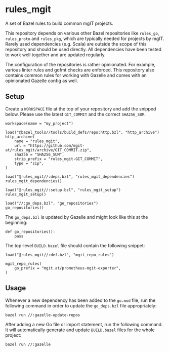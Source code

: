 rules_mgit
==========

A set of Bazel rules to build common mgIT projects.

This repository depends on various other Bazel repositories like ``rules_go``, ``rules_proto`` and ``rules_pkg``,
which  are typically needed for projects by mgIT. Rarely used dependencies (e.g. Scala) are outside the scope of
this repository and should be used directly. All dependencies have been tested to work well together and are
updated regularly.

The configuration of the repositories is rather opinionated. For example, various linter rules and gofmt
checks are enforced. This repository also contains common rules for working with Gazelle and comes with an
opinionated Gazelle config as well.

Setup
-----

Create a ``WORKSPACE`` file at the top of your repository and add the snipped below. Please use the
latest ``GIT_COMMIT`` and the correct ``SHA256_SUM``.

```
workspace(name = "my_project")

load("@bazel_tools//tools/build_defs/repo:http.bzl", "http_archive")
http_archive(
    name = "rules_mgit",
    url = "https://github.com/mgit-at/rules_mgit/archive/GIT_COMMIT.zip",
    sha256 = "SHA256_SUM",
    strip_prefix = "rules_mgit-GIT_COMMIT",
    type = "zip",
)

load("@rules_mgit//:deps.bzl", "rules_mgit_dependencies")
rules_mgit_dependencies()

load("@rules_mgit//:setup.bzl", "rules_mgit_setup")
rules_mgit_setup()

load("//:go_deps.bzl", "go_repositories")
go_repositories()
```

The ``go_deps.bzl`` is updated by Gazelle and might look like this at the beginning:

```
def go_repositories():
    pass
```

The top-level ``BUILD.bazel`` file should contain the following snippet:

```
load("@rules_mgit//:def.bzl", "mgit_repo_rules")

mgit_repo_rules(
    go_prefix = "mgit.at/prometheus-mgit-exporter",
)
```

Usage
-----

Whenever a new dependency has been added to the ``go.mod`` file, run the following command in order to update
the ``go_deps.bzl`` file appropriately:

```
bazel run //:gazelle-update-repos
```

After adding a new Go file or import statement, run the following command. It will automatically generate
and update ``BUILD.bazel`` files for the whole project:

```
bazel run //:gazelle
```
